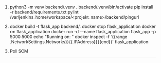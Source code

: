 1. 
   python3 -m venv backend/.venv
   . backend/.venv/bin/activate
   pip install -r backend/requirements.txt
   pylint /var/jenkins_home/workspace/<projekt_name>/backend/pingurl
   

2. 
   docker build -t flask_app backend/.
   docker stop flask_application
   docker rm flask_application
   docker run -d --name flask_application flask_app -p 5000:5000 
   echo "Running on: "
   docker inspect -f '{{range .NetworkSettings.Networks}}{{.IPAddress}}{{end}}' flask_application


3. Poll SCM
   * * * * *

